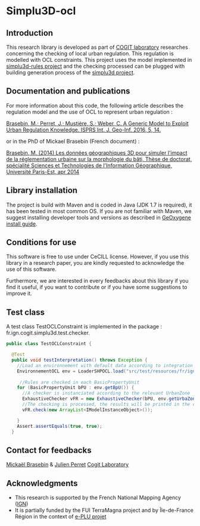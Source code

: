 # Simplu3D-ocl

Introduction
---------------------

This research library is developed as part of [COGIT laboratory](http://recherche.ign.fr/labos/cogit/accueilCOGIT.php) researches concerning the checking of local urban regulation. This regulation is modelled with OCL constraints. This project uses the model implemented in [simplu3d-rules project](https://github.com/IGNF/simplu3d-rules) and the checking processed can be plugged with building generation process of the [simplu3d project](https://github.com/IGNF/simplu3d).



Documentation and publications
---------------------

For more information about this code, the following article describes the regulation model and the use of OCL to represent urban regulation :

[Brasebin, M.; Perret, J.; Mustière, S.; Weber, C. A Generic Model to Exploit Urban Regulation Knowledge. ISPRS Int. J. Geo-Inf. 2016, 5, 14.](http://www.mdpi.com/2220-9964/5/2/14/htm)

or in the PhD of Mickael Brasebin (French document) :

[Brasebin, M. (2014) Les données géographiques 3D pour simuler l'impact de la réglementation urbaine sur la morphologie du bâti, Thèse de doctorat, spécialité Sciences et Technologies de l'Information Géographique, Université Paris-Est, apr 2014](http://recherche.ign.fr/labos/cogit/publiCOGITDetail.php?idpubli=5016)



Library installation
---------------------
The project is build with Maven and is coded in Java (JDK 1.7 is required), it has been tested in most common OS. If you are not familiar with Maven, we suggest installing developer tools and versions as described in [GeOxygene install guide](http://oxygene-project.sourceforge.net/documentation/developer/install.html).

Conditions for use
---------------------
This software is free to use under CeCILL license. However, if you use this library in a research paper, you are kindly requested to acknowledge the use of this software.

Furthermore, we are interested in every feedbacks about this library if you find it useful, if you want to contribute or if you have some suggestions to improve it.

Test class
---------------------


A test class TestOCLConstraint is implemented in the package : fr.ign.cogit.simplu3d.test.checker.

```Java
public class TestOCLConstraint {

  @Test
  public void testInterpretation() throws Exception {
    //Load an environnement with default data according to integration process described in Simplu3D-rules project
    EnvironnementOCL env = LoaderSHPOCL.load("src/test/resources/fr/ign/cogit/simplu3d/data/");
    
     //Rules are checked in each BasicPropertyUnit
    for (BasicPropertyUnit bPU : env.getBpU()) {
      //A checker is instanciated according to the relevant UrbanZone
      ExhaustiveChecker vFR = new ExhaustiveChecker(bPU, env.getUrbaZoneOCL().get(0));
      //The checking is processed, the results will be printed in the console
      vFR.check(new ArrayList<IModelInstanceObject>());

    }
    Assert.assertEquals(true, true);
  }
```

Contact for feedbacks
---------------------
[Mickaël Brasebin](http://recherche.ign.fr/labos/cogit/cv.php?nom=Brasebin) & [Julien Perret](http://recherche.ign.fr/labos/cogit/cv.php?prenom=Julien&nom=Perret)
[Cogit Laboratory](http://recherche.ign.fr/labos/cogit/accueilCOGIT.php)


Acknowledgments
---------------------

+ This research is supported by the French National Mapping Agency ([IGN](http://www.ign.fr))
+ It is partially funded by the FUI TerraMagna project and by Île-de-France
Région in the context of [e-PLU projet](www.e-PLU.fr)
